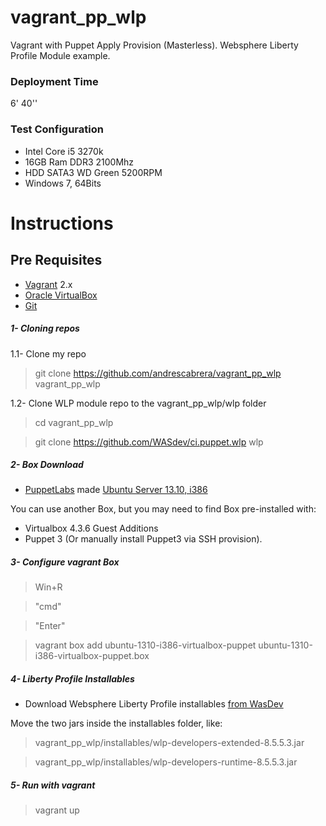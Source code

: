 vagrant_pp_wlp
==============

Vagrant with Puppet Apply Provision (Masterless). 
Websphere Liberty Profile Module example.

### Deployment Time

6' 40''

### Test Configuration

- Intel Core i5 3270k 
- 16GB Ram DDR3 2100Mhz
- HDD SATA3 WD Green 5200RPM
- Windows 7, 64Bits

# Instructions

## Pre Requisites

- [Vagrant](https://www.vagrantup.com/downloads.html) 2.x
- [Oracle VirtualBox](https://www.virtualbox.org/)
- [Git](http://git-scm.com/download/win)

##### 1- Cloning repos

1.1- Clone my repo
> git clone https://github.com/andrescabrera/vagrant_pp_wlp vagrant_pp_wlp

1.2- Clone WLP module repo to the vagrant_pp_wlp/wlp folder

> cd vagrant_pp_wlp

> git clone https://github.com/WASdev/ci.puppet.wlp wlp

##### 2- Box Download

- [PuppetLabs](https://puppetlabs.com/learn) made [Ubuntu Server	13.10,	i386](http://puppet-vagrant-boxes.puppetlabs.com/ubuntu-1310-i386-virtualbox-puppet.box) 

You can use another Box, but you may need to find Box pre-installed with:
  * Virtualbox 4.3.6 Guest Additions 
  * Puppet 3
(Or manually install Puppet3 via SSH provision).

##### 3- Configure vagrant Box
> Win+R

> "cmd" 

> "Enter"

> vagrant box add ubuntu-1310-i386-virtualbox-puppet ubuntu-1310-i386-virtualbox-puppet.box


##### 4- Liberty Profile Installables
- Download Websphere Liberty Profile installables [from WasDev](https://developer.ibm.com/wasdev/downloads/liberty-profile-using-non-eclipse-environments/)

Move the two jars inside the installables folder, like:

> vagrant_pp_wlp/installables/wlp-developers-extended-8.5.5.3.jar

> vagrant_pp_wlp/installables/wlp-developers-runtime-8.5.5.3.jar

##### 5- Run with vagrant

> vagrant up
